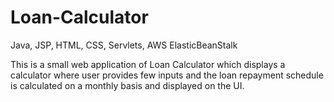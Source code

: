 # Loan-Calculator
Java, JSP, HTML, CSS, Servlets, AWS ElasticBeanStalk

This is a small web application of Loan Calculator which displays a calculator where user provides few inputs and the loan repayment schedule is calculated on a monthly basis and displayed on the UI.
